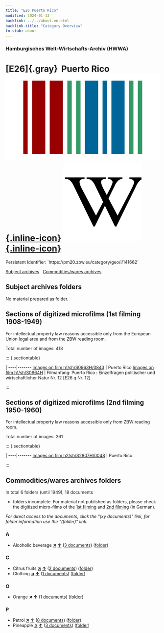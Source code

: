 ```yaml
---
title: "E26 Puerto Rico"
modified: 2024-01-13
backlink: ../../about.en.html
backlink-title: "Category Overview"
fn-stub: about
---
```


### Hamburgisches Welt-Wirtschafts-Archiv (HWWA)

# [E26]{.gray}&#8201; Puerto Rico &#160; [![Wikidata](/images/Wikidata-logo.svg "Wikidata"){.inline-icon}](http://www.wikidata.org/entity/Q1183) [![Wikipedia](/images/Wikipedia-W.svg "Wikipedia"){.inline-icon}](https://en.wikipedia.org/wiki/Puerto_Rico)

<div class="hint">Persistent Identifier: `https://pm20.zbw.eu/category/geo/i/141662`</div>





[Subject archives](#subject-archives-folders) &#160; [Commodities/wares archives](#commoditieswares-archives-folders)




## Subject archives folders








No material prepared as folder.



<a id="filmsections" />

## Sections of digitized microfilms (1st filming 1908-1949)

<p>For intellectual property law reasons accessible only from the European Union legal area and from the ZBW reading room.</p>



<p>Total number of images: 418</p>




::: {.sectiontable}

 | 
----|-------
<a class="btn" href="https://pm20.zbw.eu/film/h1/sh/S0963H/0843" rel="nofollow">Images on film h1/sh/S0963H/0843</a> | Puerto Rico
<a class="btn" href="https://pm20.zbw.eu/film/h1/sh/S0964H" rel="nofollow">Images on film h1/sh/S0964H</a> | Filmanfang: Puerto Rico : Einzelfragen politischer und wirtschaftlicher Natur Nr. 12 [E26 q Nr. 12]


:::




## Sections of digitized microfilms (2nd filming 1950-1960)

<p>For intellectual property law reasons accessible only from ZBW reading room.</p>



<p>Total number of images: 261</p>




::: {.sectiontable}

 | 
----|-------
<a class="btn" href="https://pm20.zbw.eu/film/h2/sh/S2807H/0048" rel="nofollow">Images on film h2/sh/S2807H/0048</a> | Puerto Rico


:::














## Commodities/wares archives folders











In total 6 folders (until 1949), 18 documents
- folders incomplete.  For material not published as folders, please check the
digitized micro-films of the [1st filming](/film/h1_wa.de.html) and [2nd
filming](/film/h2_wa.de.html) (in German).

_For direct access to the documents, click the "(xy documents)" link, for folder information use the "(folder)" link._



### A

- Alcoholic beverage [**&nearr;**](../../../ware/i/141966/about.en.html "Alcoholic beverage (xXX all over the world)") [**&uarr;**](../../../ware/about.en.html#PID20.02-Sp "Ware category system") (<a href="https://pm20.zbw.eu/iiifview/folder/wa/141966,141662" title="about: Alcoholic beverage : Puerto Rico" target="_blank">3 documents</a>) ([folder](../../../../folder/wa/1419xx/141966/1416xx/141662/about.en.html))

### C

- Citrus fruits [**&nearr;**](../../../ware/i/141948/about.en.html "Citrus fruits (xXX all over the world)") [**&uarr;**](../../../ware/about.en.html#PLW04-Zs "Ware category system") (<a href="https://pm20.zbw.eu/iiifview/folder/wa/141948,141662" title="about: Citrus fruits : Puerto Rico" target="_blank">2 documents</a>) ([folder](../../../../folder/wa/1419xx/141948/1416xx/141662/about.en.html))
- Clothing [**&nearr;**](../../../ware/i/142106/about.en.html "Clothing (xXX all over the world)") [**&uarr;**](../../../ware/about.en.html#PID19-Bk "Ware category system") (<a href="https://pm20.zbw.eu/iiifview/folder/wa/142106,141662" title="about: Clothing : Puerto Rico" target="_blank">1 documents</a>) ([folder](../../../../folder/wa/1421xx/142106/1416xx/141662/about.en.html))

### O

- Orange [**&nearr;**](../../../ware/i/141981/about.en.html "Orange (xXX all over the world)") [**&uarr;**](../../../ware/about.en.html#PLW04-Zs01 "Ware category system") (<a href="https://pm20.zbw.eu/iiifview/folder/wa/141981,141662" title="about: Orange : Puerto Rico" target="_blank">1 documents</a>) ([folder](../../../../folder/wa/1419xx/141981/1416xx/141662/about.en.html))

### P

- Petrol [**&nearr;**](../../../ware/i/142108/about.en.html "Petrol (xXX all over the world)") [**&uarr;**](../../../ware/about.en.html#PID13.02-Ks02 "Ware category system") (<a href="https://pm20.zbw.eu/iiifview/folder/wa/142108,141662" title="about: Petrol : Puerto Rico" target="_blank">8 documents</a>) ([folder](../../../../folder/wa/1421xx/142108/1416xx/141662/about.en.html))
- Pineapple [**&nearr;**](../../../ware/i/141970/about.en.html "Pineapple (xXX all over the world)") [**&uarr;**](../../../ware/about.en.html#PLW04-Tr01 "Ware category system") (<a href="https://pm20.zbw.eu/iiifview/folder/wa/141970,141662" title="about: Pineapple : Puerto Rico" target="_blank">3 documents</a>) ([folder](../../../../folder/wa/1419xx/141970/1416xx/141662/about.en.html))




